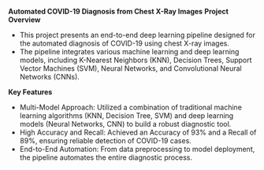 ****Automated COVID-19 Diagnosis from Chest X-Ray Images****
**Project Overview**
- This project presents an end-to-end deep learning pipeline designed for the automated diagnosis of COVID-19 using chest X-ray images. 
- The pipeline integrates various machine learning and deep learning models, including K-Nearest Neighbors (KNN), Decision Trees, Support Vector Machines (SVM), Neural Networks, and Convolutional Neural Networks (CNNs).

**Key Features**
- Multi-Model Approach: Utilized a combination of traditional machine learning algorithms (KNN, Decision Tree, SVM) and deep learning models (Neural Networks, CNN) to build a robust diagnostic tool.
- High Accuracy and Recall: Achieved an Accuracy of 93% and a Recall of 89%, ensuring reliable detection of COVID-19 cases.
- End-to-End Automation: From data preprocessing to model deployment, the pipeline automates the entire diagnostic process.
